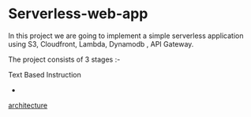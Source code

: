 # Serverless-web-app

In this project we are going to implement a simple serverless application using S3, Cloudfront, Lambda, Dynamodb , API Gateway.

The project consists of 3 stages :-

Text Based Instruction 

-

<a href="https://drive.google.com/file/d/1PS4XiHr7IX6V1VgIKsT4XhWTi_cU2NNQ/view?usp=sharing" target="_blank">architecture</a>

